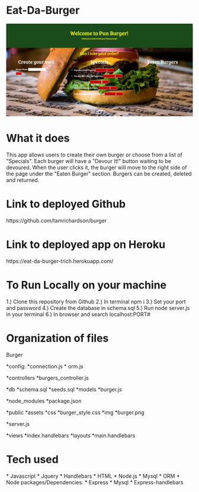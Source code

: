 <h1>Eat-Da-Burger</h1>

![](https://github.com/tamrichardson/burger/blob/master/public/assets/img/burgerScreenShot.JPG)

<h1>What it does</h1>
This app allows users to create their own burger or choose from a list of "Specials". Each burger will have a "Devour It!" button waiting to be devoured. When the user clicks it, the burger will move to the right side of the page under the "Eaten Burger" section. Burgers can be created, deleted and returned.

<h1>Link to deployed Github</h1>
https://github.com/tamrichardson/burger

<h1>Link to deployed app on Heroku</h1>
https://eat-da-burger-trich.herokuapp.com/


<h1>To Run Locally on your machine</h1>
1.) Clone this repository from Github
2.) In terminal npm i
3.) Set your port and password
4.) Create the database in schema.sql
5.) Run node server.js in your terminal
6.) In browser and search localhost:PORT#


<h1>Organization of files</h1>
Burger
 
 *config:
    *connection.js
    * orm.js

*controllers
    *burgers_controller.js

 *db
    *schema.sql
    *seeds.sql
 *models
    *burger.js

*node_modules
    *package.json

*public
    *assets
        *css
            *burger_style.css
        *img
            *burger.png

*server.js

*views
    *index.handlebars
    *layouts
        *main.handlebars


<h1>Tech used</h1>
* Javascript
* Jquery
* Handlebars
    * HTML
* Node.js
* Mysql
* ORM
* Node packages/Dependencies:
    * Express
    * Mysql
    * Express-handlebars
   
    

